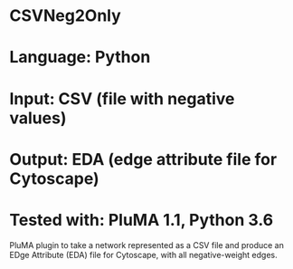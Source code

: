 # CSVNeg2Only
# Language: Python
# Input: CSV (file with negative values)
# Output: EDA (edge attribute file for Cytoscape)
# Tested with: PluMA 1.1, Python 3.6

PluMA plugin to take a network represented as a CSV file and produce
an EDge Attribute (EDA) file for Cytoscape, with all negative-weight
edges.

